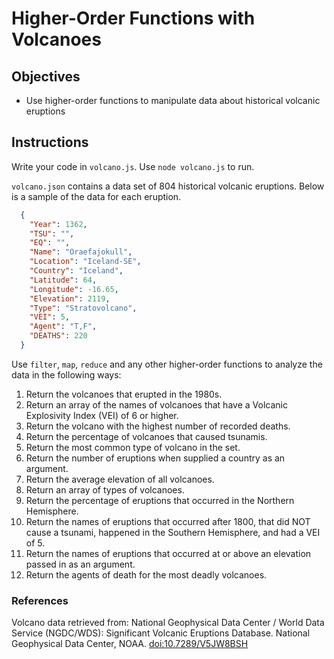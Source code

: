 # Higher-Order Functions with Volcanoes

## Objectives

* Use higher-order functions to manipulate data about historical volcanic eruptions

## Instructions

Write your code in `volcano.js`.
Use `node volcano.js` to run.

`volcano.json` contains a data set of 804 historical volcanic eruptions.  Below is a sample of the data for each eruption.

```JSON
  {
    "Year": 1362,
    "TSU": "",
    "EQ": "",
    "Name": "Oraefajokull",
    "Location": "Iceland-SE",
    "Country": "Iceland",
    "Latitude": 64,
    "Longitude": -16.65,
    "Elevation": 2119,
    "Type": "Stratovolcano",
    "VEI": 5,
    "Agent": "T,F",
    "DEATHS": 220
  }
```

Use `filter`, `map`, `reduce` and any other higher-order functions to analyze the data in the following ways:

1. Return the volcanoes that erupted in the 1980s.
1. Return an array of the names of volcanoes that have a Volcanic Explosivity Index (VEI) of 6 or higher.
1. Return the volcano with the highest number of recorded deaths.
1. Return the percentage of volcanoes that caused tsunamis.
1. Return the most common type of volcano in the set.
1. Return the number of eruptions when supplied a country as an argument.
1. Return the average elevation of all volcanoes.
1. Return an array of types of volcanoes.
1. Return the percentage of eruptions that occurred in the Northern Hemisphere.
1. Return the names of eruptions that occurred after 1800, that did NOT cause a tsunami, happened in the Southern Hemisphere, and had a VEI of 5.
1. Return the names of eruptions that occurred at or above an elevation passed in as an argument.
1. Return the agents of death for the most deadly volcanoes.


### References

Volcano data retrieved from: National Geophysical Data Center / World Data Service (NGDC/WDS): Significant Volcanic Eruptions Database. National Geophysical Data Center, NOAA. [doi:10.7289/V5JW8BSH](https://data.nodc.noaa.gov/cgi-bin/iso?id=gov.noaa.ngdc.mgg.hazards:G10147)
